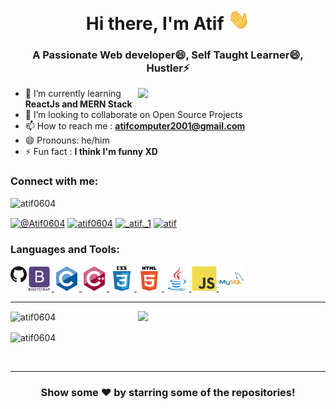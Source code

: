 <h1 align="center">Hi there, I'm Atif <img src="https://github.com/ABSphreak/ABSphreak/blob/master/gifs/Hi.gif" width="35px"></h1>
<h3 align="center">A Passionate Web developer😄, Self Taught Learner😄, Hustler⚡</h3>



<img align="right" src="https://media.giphy.com/media/LmNwrBhejkK9EFP504/giphy.gif" width="300" />

- 🌱 I’m currently learning **ReactJs and MERN Stack**
- 👯 I’m looking to collaborate on Open Source Projects
- 📫 How to reach me : **atifcomputer2001@gmail.com**
- 😄 Pronouns: he/him
- ⚡ Fun fact : **I think I'm funny XD**


<h3 align="left">Connect with me:</h3>


<p align="left"> <img src="https://komarev.com/ghpvc/?username=atif0604&label=Profile%20views&color=0e75b6&style=flat&color=blueviolet" alt="atif0604" /></p>
<p align="left">
<a href="https://twitter.com/Atif0604" target="blank">
  <img align="center" src="https://img.shields.io/badge/-@Atif0604-1ca0f1?style=flat&labelColor=1ca0f1&logo=twitter&logoColor=white&link=https://twitter.com/Atif0604"alt="@Atif0604" /></a>
<a href="https://linkedin.com/in/atif0604" target="blank">
  <img align="center" src="https://img.shields.io/badge/-atif0604-blue?style=flat&logo=Linkedin&logoColor=white&link=https://www.linkedin.com/in/atif0604/" alt="atif0604"  /></a>
<a href="https://instagram.com/_atif._1" target="blank">
  <img align="center" src="https://img.shields.io/badge/-@_atif._1-purple?style=flat&logo=instagram&logoColor=white&link=https://instagram.com/_atif._1/" alt="_atif._1"  /></a>
  <a href="mailto:atifcomputer2001@gmail.com" target="blank">
  <img align="center" src="https://img.shields.io/badge/-atifcomputer2001-c14438?style=flat&logo=Gmail&logoColor=white&link=mailto:atifcomputer2001@gmail.com" alt="atif"  /></a>
</p>


<h3 align="left">Languages and Tools:</h3>
<p align="left"> 
  <a href="https://getbootstrap.com" target="_blank">
    <img src="https://raw.githubusercontent.com/devicons/devicon/master/icons/bootstrap/bootstrap-plain-wordmark.svg" alt="bootstrap" width="40px" height="40px"/> 
  </a> 
  <a href="https://www.cprogramming.com/" target="_blank">
    <img src="https://raw.githubusercontent.com/devicons/devicon/master/icons/c/c-original.svg" alt="c" width="40px" height="40px"/> 
  </a> <a href="https://www.w3schools.com/cpp/" target="_blank"> <img src="https://raw.githubusercontent.com/devicons/devicon/master/icons/cplusplus/cplusplus-original.svg" alt="cplusplus" width="40" height="40"/> </a> 
  <a href="https://www.w3schools.com/css/" target="_blank">
  <img src="https://raw.githubusercontent.com/devicons/devicon/master/icons/css3/css3-original-wordmark.svg" alt="css3" width="40px" height="40px"/>  </a> 
  <a href="https://github.com/" target="_blank">
    <img align="left" alt="GitHub" width="26px" src="https://raw.githubusercontent.com/github/explore/78df643247d429f6cc873026c0622819ad797942/topics/github/github.png" /> </a> 
  <a href="https://www.w3.org/html/" target="_blank"> 
    <img src="https://raw.githubusercontent.com/devicons/devicon/master/icons/html5/html5-original-wordmark.svg" alt="html5" width="40" height="40"/> </a> 
  <a href="https://www.java.com" target="_blank"> 
    <img src="https://raw.githubusercontent.com/devicons/devicon/master/icons/java/java-original.svg" alt="java" width="40" height="40"/> </a>
  <a href="https://developer.mozilla.org/en-US/docs/Web/JavaScript" target="_blank"> 
    <img src="https://raw.githubusercontent.com/devicons/devicon/master/icons/javascript/javascript-original.svg" alt="javascript" width="40" height="40"/> </a> 
  <a href="https://www.mysql.com/" target="_blank"> 
    <img src="https://raw.githubusercontent.com/devicons/devicon/master/icons/mysql/mysql-original-wordmark.svg" alt="mysql" width="40" height="40"/> </a>
</p>
<hr>
<img align="right" src="https://github.com/Atif0604/Atif0604/blob/main/unnamed.gif" width="300" />
<p align="left">
  <img align="center" src="https://github-readme-stats.vercel.app/api/top-langs?username=atif0604&show_icons=true&locale=en&layout=compact&theme=tokyonight" alt="atif0604" />
</p>

<p align="left">
  <img align="center" src="https://github-readme-stats.vercel.app/api?username=atif0604&theme=tokyonight&show_icons=true&locale=en" alt="atif0604" />
</p>


<br>
<hr>
<div align="center">

### Show some ❤️ by starring some of the repositories!

</div>

